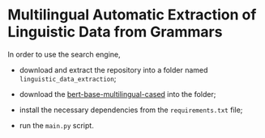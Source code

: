 # Multilingual Automatic Extraction of Linguistic Data from Grammars

In order to use the search engine, 

- download and extract the repository into a folder named <code>linguistic_data_extraction</code>;

- download the [bert-base-multilingual-cased](https://huggingface.co/bert-base-multilingual-cased) into the folder;

- install the necessary dependencies from the <code>requirements.txt</code> file;

- run the <code>main.py</code> script.
